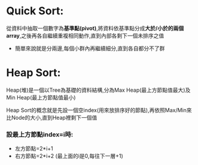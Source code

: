 # Quick Sort:

從資料中抽取一個數字為**基準點(pivot)**,將資料依基準點分成**大於/小於的兩個array**,之後再各自繼續重複相同動作,直到內部各剩下一個未排序之值

* 簡單來說就是分兩邊,每個小群內再繼續細分,直到各自都分不了群

# Heap Sort:

Heap(堆)是一個以Tree為基礎的資料結構,分為Max Heap(最上方節點值最大)及Min Heap(最上方節點值最小)

Heap Sort的概念就是先設一個空index(用來放排序好的節點),再依照Max/Min來比Node的大小,直到Heap裡剩下一個值

### 設最上方節點index=i時:

* 左方節點=2*i+1
* 右方節點=2*i+2
(最上面的i是0,每往下一層+1)
